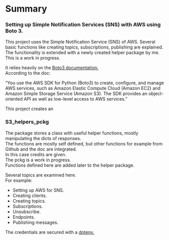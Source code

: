 # Summary
### Setting up Simple Notification Services (SNS) with AWS using Boto 3. 

<p>
This project uses the Simple Notification Service (SNS) of AWS. Several basic functions like creating topics, subscriptions, publishing are explained. The functionality is extended with a newly created helper package by me. This is a work in progress. 
</p>

<p> 
It relies heavily on the  
<a href = https://boto3.amazonaws.com/v1/documentation/api/latest/index.html target=_blank> 
Boto3 documentation.</a> <br> 
According to the doc: 
</p> 

<p> 
“You use the AWS SDK for Python (Boto3) to create, configure, and manage AWS services, such as Amazon Elastic Compute Cloud (Amazon EC2) and Amazon Simple Storage Service (Amazon S3). The SDK provides an object-oriented API as well as low-level access to AWS services.” 
</p> 

<p>This project creates an  

### S3_helpers_pckg 

<p> 
The package stores a class with useful helper functions, mostly manipulating the dicts of responses.<br> 
The functions are mostly self defined, but other functions for example from Github and the doc are integrated.<br> 
In this case credits are given.<br> 
The pckg is a work in progress. <br>
Functions defined here are added later to the helper package.

</p> 

<p>Several topics are examined here. <br> 
For example:</p> 
<ul> 
<li>Setting up AWS for SNS.</li> 
<li>Creating clients.</li> 
<li>Creating topics.</li> 
<li>Subscriptions.</li> 
<li>Unsubscribe.</li> 
<li>Endpoints.</li> 
<li>Publishing messages.</li>     
</ul> 


<p> 
The credentials are secured with a <a href="www.dotenv.org/docs" target=_blank> 
dotenv.</a>
</p> 
 